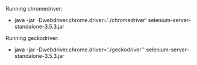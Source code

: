 Running chromedriver:
- java -jar -Dwebdriver.chrome.driver='./chromedriver' selenium-server-standalone-3.5.3.jar

Running geckodriver:
- java -jar -Dwebdriver.chrome.driver='./geckodriver`' selenium-server-standalone-3.5.3.jar